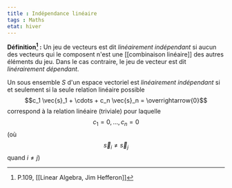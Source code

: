 ```yaml
---
title : Indépendance linéaire
tags : Maths
etat: hiver
---
```


**Définition[^1] :** Un jeu de vecteurs est dit *linéairement indépendant* si aucun des vecteurs qui le composent n'est une [[combinaison linéaire]] des autres éléments du jeu. Dans le cas contraire, le jeu de vecteur est dit *linérairement dépendant*.

Un sous ensemble $S$ d'un espace vectoriel est *linéairement indépendant* si et seulement si la seule relation linéaire possible $$c_1 \vec{s}_1 + \cdots + c_n \vec{s}_n = \overrightarrow{0}$$ correspond à la relation linéaire (triviale) pour laquelle $$c_{1}=0, \ldots, c_n = 0$$ (où $$\vec{s}_{i} \neq \vec{s}_{j}$$ quand $\left.i \neq j\right)$

[^1]: P.109, [[Linear Algebra, Jim Hefferon]]